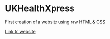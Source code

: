 # UKHealthXpress

First creation of a website using raw HTML & CSS

[Link to website](https://amjedagabani.github.io/UKHealthXpress/home.html)
